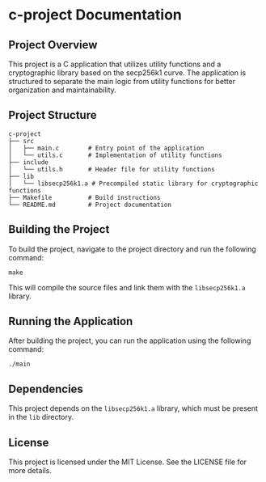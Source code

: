 # c-project Documentation

## Project Overview
This project is a C application that utilizes utility functions and a cryptographic library based on the secp256k1 curve. The application is structured to separate the main logic from utility functions for better organization and maintainability.

## Project Structure
```
c-project
├── src
│   ├── main.c        # Entry point of the application
│   └── utils.c       # Implementation of utility functions
├── include
│   └── utils.h       # Header file for utility functions
├── lib
│   └── libsecp256k1.a # Precompiled static library for cryptographic functions
├── Makefile          # Build instructions
└── README.md         # Project documentation
```

## Building the Project
To build the project, navigate to the project directory and run the following command:

```
make
```

This will compile the source files and link them with the `libsecp256k1.a` library.

## Running the Application
After building the project, you can run the application using the following command:

```
./main
```

## Dependencies
This project depends on the `libsecp256k1.a` library, which must be present in the `lib` directory.

## License
This project is licensed under the MIT License. See the LICENSE file for more details.